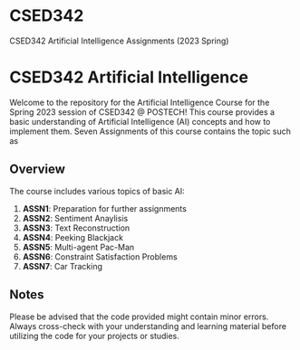 # CSED342
CSED342 Artificial Intelligence Assignments (2023 Spring)

# CSED342 Artificial Intelligence

Welcome to the repository for the Artificial Intelligence Course for the Spring 2023 session of CSED342 @ POSTECH! This course provides a basic understanding of Artificial Intelligence (AI) concepts and how to implement them. Seven Assignments of this course contains the topic such as 

## Overview

The course includes various topics of basic AI:

1. **ASSN1**: Preparation for further assignments
2. **ASSN2**: Sentiment Anaylisis
3. **ASSN3**: Text Reconstruction
4. **ASSN4**: Peeking Blackjack
5. **ASSN5**: Multi-agent Pac-Man
6. **ASSN6**: Constraint Satisfaction Problems
7. **ASSN7**: Car Tracking

## Notes

Please be advised that the code provided might contain minor errors. Always cross-check with your understanding and learning material before utilizing the code for your projects or studies.
